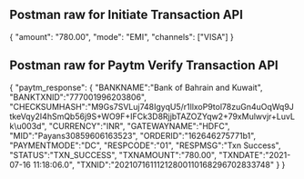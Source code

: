 Postman raw for Initiate Transaction API
----------------------------------------
{
    "amount": "780.00",
    "mode": "EMI",
    "channels": ["VISA"]
}

Postman raw for Paytm Verify Transaction API
---------------------------------------------
{
    "paytm_response":
    {
        "BANKNAME":"Bank of Bahrain and Kuwait",
        "BANKTXNID":"777001996203806",
        "CHECKSUMHASH":"M9Gs7SVLuj748IgyqU5/r1llxoP9tol78zuGn4uOqWq9JtkeVqy2I4hSmQb56j9S+WO9F+IFCk3D8RjjbTAZOZYqw2+79xMulwvjr+LuvLk\u003d",
        "CURRENCY":"INR",
        "GATEWAYNAME":"HDFC",
        "MID":"Payans30859606163523",
        "ORDERID":"162646275771b1",
        "PAYMENTMODE":"DC",
        "RESPCODE":"01",
        "RESPMSG":"Txn Success",
        "STATUS":"TXN_SUCCESS",
        "TXNAMOUNT":"780.00",
        "TXNDATE":"2021-07-16 11:18:06.0",
        "TXNID":"20210716111212800110168296702833748"
    }
}

